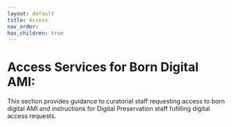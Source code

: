 ```yaml
---
layout: default
title: Access
nav_order: 
has_children: true
---
```

# Access Services for Born Digital AMI:
This section provides guidance to curatorial staff requesting access to born digital AMI and instructions for Digital Preservation staff fufilling digital access requests.